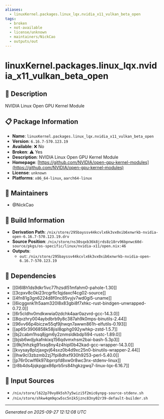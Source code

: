 ```yaml
---
aliases:
  - linuxKernel.packages.linux_lqx.nvidia_x11_vulkan_beta_open
tags:
  - broken
  - not-available
  - license/unknown
  - maintainers/NickCao
  - outputs/out
---
```


# linuxKernel.packages.linux_lqx.nvidia_x11_vulkan_beta_open

## 📝 Description

NVIDIA Linux Open GPU Kernel Module

## 📋 Package Information

- **Name**: `linuxKernel.packages.linux_lqx.nvidia_x11_vulkan_beta_open`
- **Version**: `6.16.7-570.123.19`
- **Available**: ❌ No
- **Broken**: ⚠️ Yes
- **Description**: NVIDIA Linux Open GPU Kernel Module
- **Homepage**: [https://github.com/NVIDIA/open-gpu-kernel-modules](https://github.com/NVIDIA/open-gpu-kernel-modules)
- **License**: `unknown`
- **Platforms**: `x86_64-linux`, `aarch64-linux`
## 👥 Maintainers

- @NickCao


## 🔧 Build Information

- **Derivation Path**: `/nix/store/295bayssv44kcvlx6k3vx0xib6xnwrkb-nvidia-open-6.16.7-570.123.19.drv`
- **Source Position**: `/nix/store/ns30sqxb36k8jrds8z18rv96bpnwc60d-source/pkgs/os-specific/linux/nvidia-x11/open.nix:46`
- **Outputs**:
  - `out`:  `/nix/store/295bayssv44kcvlx6k3vx0xib6xnwrkb-nvidia-open-6.16.7-570.123.19`

## 🔗 Dependencies

- [[0i6l8h1ds9dkr1ivc77hzsdl51mfahm0-pahole-1.30]]
- [[3cpxv8c0ki23rcgrflc1qjdaxcf4cg02-source]]
- [[4fn81g3gn6224d8f0nc85vyjv7wd0gi5-uname]]
- [[6icggxnk1h5aam320l8x83gbi8f7xhkc-rust-bindgen-unwrapped-0.72.0]]
- [[6r5cldhv0mdkwwia0zdchk4aar0azvrd-gcc-14.3.0]]
- [[8qvzhry004aybdbrb9y8c387ah9k0mps-binutils-2.44]]
- [[96vv66p4biczw55qf9jhwqn7awwn861h-elfutils-0.193]]
- [[ap65r3906858k58jisl8qphg092ywhkp-zstd-1.5.7]]
- [[bj2cabm1hsq8jgm6y2znmsldkbdp1i94-rustc-1.89.0]]
- [[bjsb6wdjykafnkixq156qdvmxhsm2bai-bash-5.3p3]]
- [[i9kj1nhzkg91xsq8ny4z4hipl0b42kad-gcc-wrapper-14.3.0]]
- [[kvysay8plzjaxgvj64sxz0b4d9xc25n0-binutils-wrapper-2.44]]
- [[lhw9cl3zbzmb2zj7fpi8dhxf930h9253-perl-5.40.0]]
- [[p76r0cwlf6k97ibprrpfd8xw0r8wc3nx-stdenv-linux]]
- [[r8b4ds4jqkpgpx86prb5rs84hgkzgwq7-linux-lqx-6.16.7]]

## 📁 Input Sources

- `/nix/store/l622p70vy8k5sh7y5wizi5f2mic6ynpg-source-stdenv.sh`
- `/nix/store/shkw4qm9qcw5sc5n1k5jznc83ny02r39-default-builder.sh`

---
*Generated on 2025-09-27 12:12:08 UTC*
